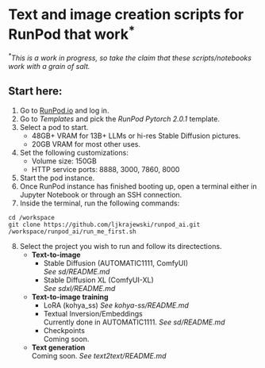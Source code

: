 # Text and image creation scripts for RunPod that work<sup>*</sup>
_<sup>*</sup>This is a work in progress, so take the claim that these scripts/notebooks work with a grain of salt._
## Start here:
1. Go to [RunPod.io](https://runpod.io) and log in.
2. Go to _Templates_ and pick the _RunPod Pytorch 2.0.1_ template.
3. Select a pod to start.  
    - 48GB+ VRAM for 13B+ LLMs or hi-res Stable Diffusion pictures.
    - 20GB VRAM for most other uses.
4. Set the following customizations:
   - Volume size: 150GB
   - HTTP service ports: 8888, 3000, 7860, 8000
5. Start the pod instance.
6. Once RunPod instance has finished booting up, open a terminal either in Jupyter Notebook or through an SSH connection.
7. Inside the terminal, run the following commands:
```
cd /workspace
git clone https://github.com/ljkrajewski/runpod_ai.git
/workspace/runpod_ai/run_me_first.sh
```
8. Select the project you wish to run and follow its directections.
    - **Text-to-image**
      - Stable Diffusion (AUTOMATIC1111, ComfyUI)  
_See sd/README.md_
      - Stable Diffusion XL (ComfyUI-XL)  
_See sdxl/README.md_  
    - **Text-to-image training**
      - LoRA (kohya_ss)
_See kohya-ss/README.md_
      - Textual Inversion/Embeddings  
Currently done in AUTOMATIC1111. _See sd/README.md_
      - Checkpoints  
Coming soon.
    - **Text generation**  
Coming soon. _See text2text/README.md_ 
